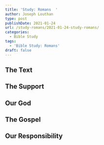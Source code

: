 ```yaml
---
title: 'Study: Romans  '
author: Joseph Louthan
type: post
publishDate: 2021-01-24
url: /study-romans/2021-01-24-study-romans/
categories:
  - Bible Study
tags:
  - 'Bible Study: Romans'
draft: false
---
```

## The Text

## The Support

## Our God

## The Gospel

## Our Responsibility

